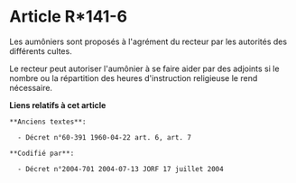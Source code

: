 # Article R*141-6

Les aumôniers sont proposés à l'agrément du recteur par les autorités des différents cultes.

Le recteur peut autoriser l'aumônier à se faire aider par des adjoints si le nombre ou la répartition des heures
d'instruction religieuse le rend nécessaire.

**Liens relatifs à cet article**

	**Anciens textes**:

	  - Décret n°60-391 1960-04-22 art. 6, art. 7

	**Codifié par**:

	  - Décret n°2004-701 2004-07-13 JORF 17 juillet 2004
